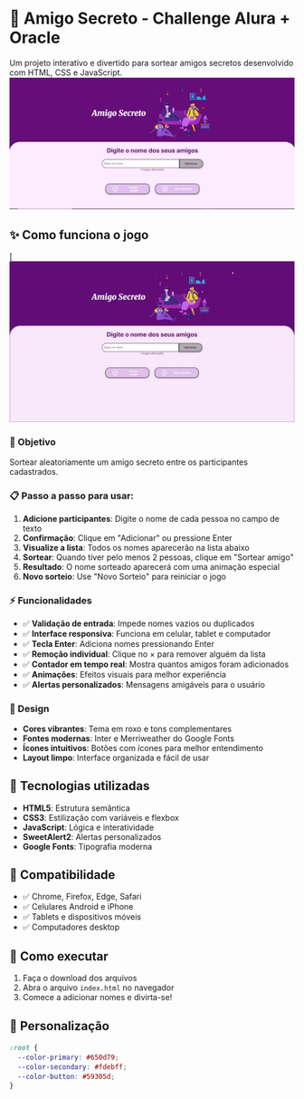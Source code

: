 # 🎁 Amigo Secreto - Challenge Alura + Oracle

Um projeto interativo e divertido para sortear amigos secretos desenvolvido com HTML, CSS e JavaScript.
![Screenshot do Projeto](assets/tela-captura-30-08-2025.png)

## ✨ Como funciona o jogo
[![Assista ao vídeo demonstrativo](assets/video-amigo-secreto-2025-08-30.gif)

### 🎯 Objetivo

Sortear aleatoriamente um amigo secreto entre os participantes cadastrados.

### 📋 Passo a passo para usar:

1. **Adicione participantes**: Digite o nome de cada pessoa no campo de texto
2. **Confirmação**: Clique em "Adicionar" ou pressione Enter
3. **Visualize a lista**: Todos os nomes aparecerão na lista abaixo
4. **Sortear**: Quando tiver pelo menos 2 pessoas, clique em "Sortear amigo"
5. **Resultado**: O nome sorteado aparecerá com uma animação especial
6. **Novo sorteio**: Use "Novo Sorteio" para reiniciar o jogo

### ⚡ Funcionalidades

- ✅ **Validação de entrada**: Impede nomes vazios ou duplicados
- ✅ **Interface responsiva**: Funciona em celular, tablet e computador
- ✅ **Tecla Enter**: Adiciona nomes pressionando Enter
- ✅ **Remoção individual**: Clique no × para remover alguém da lista
- ✅ **Contador em tempo real**: Mostra quantos amigos foram adicionados
- ✅ **Animações**: Efeitos visuais para melhor experiência
- ✅ **Alertas personalizados**: Mensagens amigáveis para o usuário

### 🎨 Design

- **Cores vibrantes**: Tema em roxo e tons complementares
- **Fontes modernas**: Inter e Merriweather do Google Fonts
- **Ícones intuitivos**: Botões com ícones para melhor entendimento
- **Layout limpo**: Interface organizada e fácil de usar

## 🚀 Tecnologias utilizadas

- **HTML5**: Estrutura semântica
- **CSS3**: Estilização com variáveis e flexbox
- **JavaScript**: Lógica e interatividade
- **SweetAlert2**: Alertas personalizados
- **Google Fonts**: Tipografia moderna

## 📱 Compatibilidade

- ✅ Chrome, Firefox, Edge, Safari
- ✅ Celulares Android e iPhone
- ✅ Tablets e dispositivos móveis
- ✅ Computadores desktop

## 🎯 Como executar

1. Faça o download dos arquivos
2. Abra o arquivo `index.html` no navegador
3. Comece a adicionar nomes e divirta-se!

## 🔧 Personalização

```css
:root {
  --color-primary: #650d79;
  --color-secondary: #fdebff;
  --color-button: #59305d;
}
```
